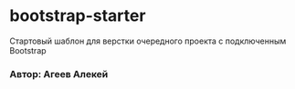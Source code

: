 # bootstrap-starter
Стартовый шаблон для верстки очередного проекта с подключенным Bootstrap

### Автор: Агеев Алекей
